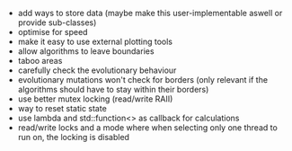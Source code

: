 - add ways to store data (maybe make this user-implementable aswell or provide sub-classes)
- optimise for speed  
- make it easy to use external plotting tools  
- allow algorithms to leave boundaries  
- taboo areas  
- carefully check the evolutionary behaviour  
- evolutionary mutations won't check for borders (only relevant if the algorithms should have to stay within their borders)  
- use better mutex locking (read/write RAII)
- way to reset static state
- use lambda and std::function<> as callback for calculations
- read/write locks and a mode where when selecting only one thread to run on, the locking is disabled
